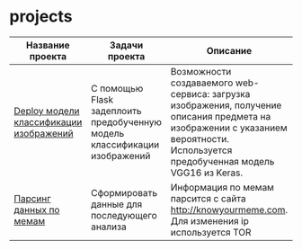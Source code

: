 # projects
  
| Название проекта | Задачи проекта | Описание | Навыки и инструменты |
| ----------------- | ----------------- | ----------------- | --- |
| [Deploy модели классификации изображений](https://github.com/WhiteNivis/projects/tree/main/deploy_image_classifier)| С помощью Flask задеплоить предобученную модель классификации изображений | Возможности создаваемого web-сервиса: загрузка изображения, получение описания предмета на изображении с указанием вероятности. Используется предобученная модель VGG16 из Keras. | Python, PyCharm, Flask, Keras |   
| [Парсинг данных по мемам](https://github.com/WhiteNivis/projects/tree/main/parsing_memes) | Сформировать данные для последующего анализа | Информация по мемам парсится с сайта http://knowyourmeme.com. Для изменения ip используется TOR | Python, requests, BeautifulSoup |   

